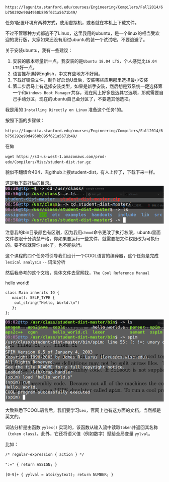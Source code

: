 `https://lagunita.stanford.edu/courses/Engineering/Compilers/Fall2014/6b750292e90d4950b895f621a5671b49/`

任务1配置环境有两种方式，使用虚拟机，或者就在本机上下载文件。

不过不管哪种方式都逃不了Linux，这里我用的ubuntu，是一个linux的相当受欢迎的发行版，大家如果还没有用过ubuntu的装一个试试吧，不要逃避了。

关于安装ubuntu，我有一些建议：

1. 安装的版本尽量新一点，我安装的是`Ubuntu 18.04 LTS`，个人感觉比`16.04 LTS`好一点。
2. 语言推荐选择English，中文有些地方不好用。
3. 下载好镜像文件，制作好启动U盘后，安装哪些应用那里选择最小安装
4. 第二步后马上有选择安装类型，如果是新手安装，然后想是双系统**一定**选择第一个和`Windows Boot Manager`共存，现在网上好多是选其它选项，那就需要自己手动分区，现在的ubuntu自己会分区了，不要选其他选项。


我是用的 `Installing Directly on Linux` 准备这个任务1的。

按照下面的步骤做：

`https://lagunita.stanford.edu/courses/Engineering/Compilers/Fall2014/6b750292e90d4950b895f621a5671b49/`

在做

`wget https://s3-us-west-1.amazonaws.com/prod-edx/Compilers/Misc/student-dist.tar.gz`

貌似不翻墙会404，去github上搜student-dist，有人上传了，下载下来一样。

这是我下载好后的目录。
![avatar](1.png)

注意我的bin目录颜色有区别，因为我用`chmod`命令更改了执行权限，ubuntu里面文件权限十分清楚严格，你如果要运行一些文件，就需要把文件权限改为可执行的。要不然就算你`sudo`了，也不能执行。

这个课程的四个任务将引导我们设计一个COOL语言的编译器，这个任务是完成 `lexical analysis` -- 词法分析

然后我参考的这个文档，具体文件去官网找，`The Cool Reference Manual`

hello world!

```
class Main inherits IO {
   main(): SELF_TYPE {
	out_string("Hello, World.\n")
   };
};
```

![avatar](2.png)

大致熟悉下COOL语言后，我们要学习`Lex`，官网上也有这方面的文档，当然都是英文的。

词法分析是由函数 `yylex()` 实现的，该函数从输入流中读取`token`并返回其名称（`token class`）。此外，它还将语义值（例如数字）赋给全局变量 `yylval`。

比如：
```
/* regular-expression { action } */

":=" { return ASSIGN; }

[0-9]+ { yylval = atoi(yytext); return NUMBER; }
```